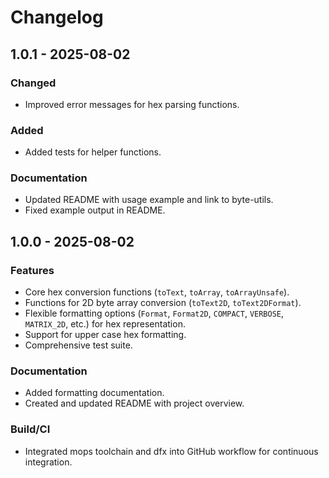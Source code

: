 # Changelog

## 1.0.1 - 2025-08-02

### Changed
- Improved error messages for hex parsing functions.

### Added
- Added tests for helper functions.

### Documentation
- Updated README with usage example and link to byte-utils.
- Fixed example output in README.

## 1.0.0 - 2025-08-02

### Features
- Core hex conversion functions (`toText`, `toArray`, `toArrayUnsafe`).
- Functions for 2D byte array conversion (`toText2D`, `toText2DFormat`).
- Flexible formatting options (`Format`, `Format2D`, `COMPACT`, `VERBOSE`, `MATRIX_2D`, etc.) for hex representation.
- Support for upper case hex formatting.
- Comprehensive test suite.

### Documentation
- Added formatting documentation.
- Created and updated README with project overview.

### Build/CI
- Integrated mops toolchain and dfx into GitHub workflow for continuous integration.
